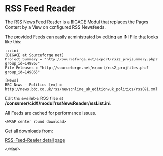 # RSS Feed Reader

The RSS News Feed Reader is a BIGACE Modul that replaces the Pages Content by a View on configured RSS Newsfeeds.

The provided Feeds can easily administrated by editing an INI File that looks like this:

	:::ini
	[BIGACE at Sourceforge.net]
	Project Summary = "http://sourceforge.net/export/rss2_projsummary.php?group_id=149865"
	File Releases = "http://sourceforge.net/export/rss2_projfiles.php?group_id=149865"
	
	[News]
	BBC News - Politics [en] = http://news.bbc.co.uk/rss/newsonline_uk_edition/uk_politics/rss091.xml


Edit the available RSS files at **/consumer/cidX/modul/rssNewsReader/rssList.ini**.

All Feeds are cached for performance issues.


`<WRAP center round download>`

Get all downloads from:

[RSS-Feed-Reader detail page](http://www.bigace.de/plugins/detail/37-RSS+Feed+Reader)

`</WRAP>`
